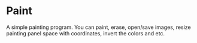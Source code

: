 # Paint
A simple painting program. You can paint, erase, open/save images, resize painting panel space with coordinates, invert the colors and etc.

